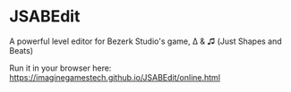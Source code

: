 # JSABEdit
A powerful level editor for Bezerk Studio's game, Δ & ♫ (Just Shapes and Beats)

Run it in your browser here:
https://imaginegamestech.github.io/JSABEdit/online.html
